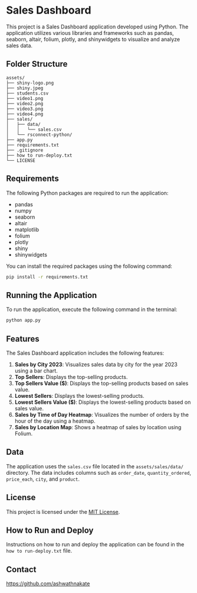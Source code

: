 
# Sales Dashboard

This project is a Sales Dashboard application developed using Python. The application utilizes various libraries and frameworks such as pandas, seaborn, altair, folium, plotly, and shinywidgets to visualize and analyze sales data.

## Folder Structure

```plaintext
assets/
├── shiny-logo.png
├── shiny.jpeg
├── students.csv
├── video1.png
├── video2.png
├── video3.png
├── video4.png
├── sales/
│   ├── data/
│   │   └── sales.csv
│   └── rsconnect-python/
├── app.py
├── requirements.txt
├── .gitignore
├── how to run-deploy.txt
└── LICENSE
```

## Requirements

The following Python packages are required to run the application:

- pandas
- numpy
- seaborn
- altair
- matplotlib
- folium
- plotly
- shiny
- shinywidgets

You can install the required packages using the following command:

```bash
pip install -r requirements.txt
```

## Running the Application

To run the application, execute the following command in the terminal:

```bash
python app.py
```

## Features

The Sales Dashboard application includes the following features:

1. **Sales by City 2023**: Visualizes sales data by city for the year 2023 using a bar chart.
2. **Top Sellers**: Displays the top-selling products.
3. **Top Sellers Value ($)**: Displays the top-selling products based on sales value.
4. **Lowest Sellers**: Displays the lowest-selling products.
5. **Lowest Sellers Value ($)**: Displays the lowest-selling products based on sales value.
6. **Sales by Time of Day Heatmap**: Visualizes the number of orders by the hour of the day using a heatmap.
7. **Sales by Location Map**: Shows a heatmap of sales by location using Folium.

## Data

The application uses the `sales.csv` file located in the `assets/sales/data/` directory. The data includes columns such as `order_date`, `quantity_ordered`, `price_each`, `city`, and `product`.

## License

This project is licensed under the [MIT License](LICENSE).

## How to Run and Deploy

Instructions on how to run and deploy the application can be found in the `how to run-deploy.txt` file.

## Contact

https://github.com/ashwathnakate

```


